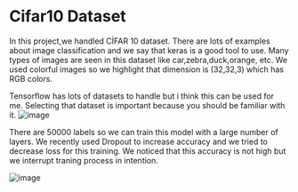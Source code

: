 # Cifar10 Dataset

In this project,we handled CİFAR 10 dataset.
There are lots of examples about image classification and we say that keras is a good tool to use.
Many types of images are seen in this dataset like car,zebra,duck,orange, etc.
We used colorful images so we highlight that dimension is (32,32,3) which has RGB colors.

Tensorflow has lots of datasets to handle but i think this can be used for me.
Selecting that dataset is important because you should be familiar with it.
![image](https://user-images.githubusercontent.com/38746955/134434784-78a221d0-feca-4518-8dcb-9267267136c2.png)

There are 50000 labels so we can train this model with a large number of layers.
We recently used Dropout to increase accuracy and we tried to decrease loss for this training.
We noticed that this accuracy is not high but we interrupt traning process in intention.


![image](https://user-images.githubusercontent.com/38746955/134435022-81bf99f4-2366-4f84-a224-a41dab4818af.png)
